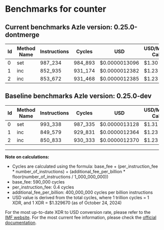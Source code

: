 # Benchmarks for counter

## Current benchmarks Azle version: 0.25.0-dontmerge

| Id  | Method Name | Instructions | Cycles  | USD           | USD/Million Calls | Change                            |
| --- | ----------- | ------------ | ------- | ------------- | ----------------- | --------------------------------- |
| 0   | set         | 987_234      | 984_893 | $0.0000013096 | $1.30             | <font color="green">-6_104</font> |
| 1   | inc         | 852_935      | 931_174 | $0.0000012382 | $1.23             | <font color="red">+3_356</font>   |
| 2   | inc         | 853_672      | 931_468 | $0.0000012385 | $1.23             | <font color="red">+2_839</font>   |

## Baseline benchmarks Azle version: 0.25.0-dev

| Id  | Method Name | Instructions | Cycles  | USD           | USD/Million Calls |
| --- | ----------- | ------------ | ------- | ------------- | ----------------- |
| 0   | set         | 993_338      | 987_335 | $0.0000013128 | $1.31             |
| 1   | inc         | 849_579      | 929_831 | $0.0000012364 | $1.23             |
| 2   | inc         | 850_833      | 930_333 | $0.0000012370 | $1.23             |

---

**Note on calculations:**

- Cycles are calculated using the formula: base_fee + (per_instruction_fee \* number_of_instructions) + (additional_fee_per_billion \* floor(number_of_instructions / 1_000_000_000))
- base_fee: 590_000 cycles
- per_instruction_fee: 0.4 cycles
- additional_fee_per_billion: 400_000_000 cycles per billion instructions
- USD value is derived from the total cycles, where 1 trillion cycles = 1 XDR, and 1 XDR = $1.329670 (as of October 24, 2024)

For the most up-to-date XDR to USD conversion rate, please refer to the [IMF website](https://www.imf.org/external/np/fin/data/rms_sdrv.aspx).
For the most current fee information, please check the [official documentation](https://internetcomputer.org/docs/current/developer-docs/gas-cost#execution).
